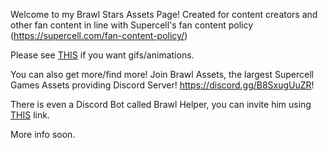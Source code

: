 Welcome to my Brawl Stars Assets Page!
Created for content creators and other fan content in line with Supercell's fan content policy (https://supercell.com/fan-content-policy/)

Please see [THIS](https://github.com/SerStars/Brawl-Stars-Assets/blob/README/!!!ANIMATIONS%5CGIFS) if you want gifs/animations.

You can also get more/find more! Join Brawl Assets, the largest Supercell Games Assets providing Discord Server! https://discord.gg/B8SxugUuZR!

There is even a Discord Bot called Brawl Helper, you can invite him using [THIS](https://discord.com/api/oauth2/authorize?client_id=951935322848129104&permissions=277092891649&scope=bot) link.

More info soon.
